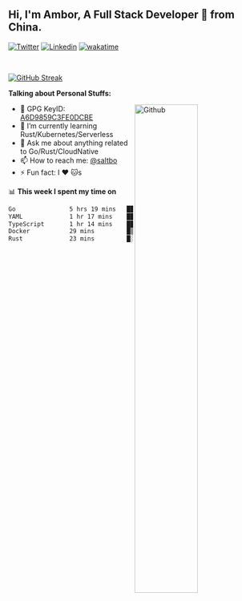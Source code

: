 ## Hi, I'm Ambor, A Full Stack Developer 🚀 from China.

[![Twitter](https://img.shields.io/badge/-saltbo-1ca0f1?style=flat&logo=twitter&logoColor=white)](https://twitter.com/rdsaltbo)
[![Linkedin](https://img.shields.io/badge/-saltbo-blue?style=flat&logo=Linkedin&logoColor=white)](https://www.linkedin.com/in/saltbo/)
[![wakatime](https://wakatime.com/badge/user/f82b1c77-faab-48cd-aef5-a12c0aff104b.svg)](https://wakatime.com/@f82b1c77-faab-48cd-aef5-a12c0aff104b)

&nbsp;  

[![GitHub Streak](http://github-readme-streak-stats.herokuapp.com?user=saltbo&hide_border=true&date_format=M%20j%5B%2C%20Y%5D)](https://git.io/streak-stats)

**Talking about Personal Stuffs:**
<!-- Any image aligned to the right. Beware the width  -->
<img width="50%" align="right" alt="Github" src="https://raw.githubusercontent.com/saltbo/saltbo/master/images/git-header.svg" />

- 🤘 GPG KeyID: [A6D9859C3FE0DCBE](https://saltbo.cn/pgp_keys.asc)
- 🌱 I’m currently learning Rust/Kubernetes/Serverless
- 💬 Ask me about anything related to Go/Rust/CloudNative
- 📫 How to reach me: [@saltbo](https://t.me/saltbo)
- ⚡ Fun fact: I :heart: :cat:s


📊 **This week I spent my time on**
<!--START_SECTION:waka-->

```txt
Go               5 hrs 19 mins   ██████████████░░░░░░░░░░░   56.15 %
YAML             1 hr 17 mins    ███▒░░░░░░░░░░░░░░░░░░░░░   13.65 %
TypeScript       1 hr 14 mins    ███▒░░░░░░░░░░░░░░░░░░░░░   13.18 %
Docker           29 mins         █▒░░░░░░░░░░░░░░░░░░░░░░░   05.15 %
Rust             23 mins         █░░░░░░░░░░░░░░░░░░░░░░░░   04.16 %
```

<!--END_SECTION:waka-->
